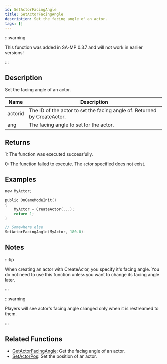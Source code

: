 ```yaml
---
id: SetActorFacingAngle
title: SetActorFacingAngle
description: Set the facing angle of an actor.
tags: []
---
```


:::warning

This function was added in SA-MP 0.3.7 and will not work in earlier versions!

:::

## Description

Set the facing angle of an actor.


| Name | Description |
|------|-------------|
|actorid | The ID of the actor to set the facing angle of. Returned by CreateActor.|
|ang | The facing angle to set for the actor.|


## Returns

 1: The function was executed successfully. 

 0: The function failed to execute. The actor specified does not exist.


## Examples


```c
new MyActor;

public OnGameModeInit()
{
    MyActor = CreateActor(...);
    return 1;
}

// Somewhere else
SetActorFacingAngle(MyActor, 180.0);
```


## Notes

:::tip

When creating an actor with CreateActor, you specify it's facing angle. You do not need to use this function unless you want to change its facing angle later.

:::


:::warning

Players will see actor's facing angle changed only when it is restreamed to them.

:::


## Related Functions


- [ GetActorFacingAngle](../functions/GetActorFacingAngle): Get the facing angle of an actor.
-  [SetActorPos](../functions/SetActorPos): Set the position of an actor.
